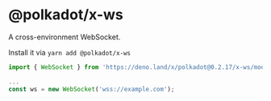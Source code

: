 # @polkadot/x-ws

A cross-environment WebSocket.

Install it via `yarn add @polkadot/x-ws`

```js
import { WebSocket } from 'https://deno.land/x/polkadot@0.2.17/x-ws/mod.ts';

...
const ws = new WebSocket('wss://example.com');
```
